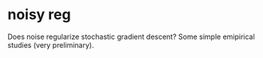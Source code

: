 # noisy reg

Does noise regularize stochastic gradient descent? Some simple emipirical studies (very preliminary).